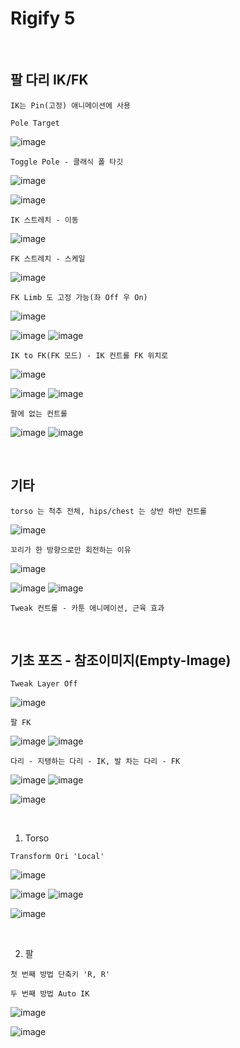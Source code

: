 Rigify 5
===============

<br>

팔 다리 IK/FK 
-------------

```
IK는 Pin(고정) 애니메이션에 사용
```

`Pole Target`

![image](https://user-images.githubusercontent.com/30430227/139038572-f75c9c5b-6b64-4483-9eb9-120565f398a0.png)

`Toggle Pole - 클래식 폴 타깃`

![image](https://user-images.githubusercontent.com/30430227/139038711-b763b2c4-78a6-4121-a68d-01fadbe8f4dd.png)

![image](https://user-images.githubusercontent.com/30430227/139040802-d83208a8-92bc-4d1e-ab27-43501cffcb71.png)

`IK 스트레치 - 이동`

![image](https://user-images.githubusercontent.com/30430227/139038890-78552b11-f0e7-4cf8-8fd6-4bf5d527fc82.png)

`FK 스트레치 - 스케일`

![image](https://user-images.githubusercontent.com/30430227/139041151-2bb3dc49-98c0-44d5-a746-0ac5b49ada39.png)

`FK Limb 도 고정 가능(좌 Off 우 On)`

![image](https://user-images.githubusercontent.com/30430227/139041659-20bb7452-4cf7-4b6b-bd8d-446a80295f42.png)

![image](https://user-images.githubusercontent.com/30430227/139041564-1bfd6034-d32f-4aca-b98f-faefa730672b.png)
![image](https://user-images.githubusercontent.com/30430227/139041713-f07e6ca7-db16-4e65-82e6-4e1aafca9f41.png)

`IK to FK(FK 모드) - IK 컨트롤 FK 위치로`

![image](https://user-images.githubusercontent.com/30430227/139042487-9ee81f72-6e4f-427c-a437-84c82a314ab0.png)

![image](https://user-images.githubusercontent.com/30430227/139042436-e13d5158-7c48-4e00-9fbe-acba7b78799d.png)
![image](https://user-images.githubusercontent.com/30430227/139042519-11422d39-b6f4-4d4d-894b-c0585e4d4acd.png)

`팔에 없는 컨트롤`

![image](https://user-images.githubusercontent.com/30430227/139043193-0aff57b1-4564-4e5b-96b0-444e28a0f257.png)
![image](https://user-images.githubusercontent.com/30430227/139043274-00436c81-b92f-4766-9db3-1f1aff0aa81f.png)


<br>

기타 
------

`torso 는 척추 전체, hips/chest 는 상반 하반 컨트롤`

![image](https://user-images.githubusercontent.com/30430227/139045135-795624a4-6b29-4e75-8366-99b24fdacc7a.png)

`꼬리가 한 방향으로만 회전하는 이유`

![image](https://user-images.githubusercontent.com/30430227/139045388-aabfd963-edc5-4f2d-80bf-5d15f16530c8.png)

![image](https://user-images.githubusercontent.com/30430227/139045693-18cdb7b4-ab51-4a0c-bab6-63e85a365185.png)
![image](https://user-images.githubusercontent.com/30430227/139045807-2092513d-6631-421b-a576-5eaaff156aa9.png)

`Tweak 컨트롤 - 카툰 애니메이션, 근육 효과`

<br>

기초 포즈 - 참조이미지(Empty-Image)
----------------------------------

`Tweak Layer Off`

![image](https://user-images.githubusercontent.com/30430227/139056779-fd683aeb-325f-4d45-958b-24be2a214f88.png)

`팔 FK`

![image](https://user-images.githubusercontent.com/30430227/139056975-0250fcfb-fe0e-4dd8-b91d-df1a4018960d.png)
![image](https://user-images.githubusercontent.com/30430227/139057016-7f86882b-932b-4164-add9-85ca50385a1a.png)

`다리 - 지탱하는 다리 - IK, 발 차는 다리 - FK`

![image](https://user-images.githubusercontent.com/30430227/139057177-ab60c6aa-61da-4fdc-95cf-27b861a35bfb.png)
![image](https://user-images.githubusercontent.com/30430227/139057215-9327b679-1032-4479-b251-34e85a49211c.png)

![image](https://user-images.githubusercontent.com/30430227/139059656-359a7eb8-f7d2-4aac-abea-0d34e713e370.png)

<br>

1. Torso
 
`Transform Ori 'Local'`

![image](https://user-images.githubusercontent.com/30430227/139057446-24ced9e4-a3d0-42ce-862e-8a4279e6ae6a.png)

![image](https://user-images.githubusercontent.com/30430227/139057488-64562a72-c0e8-466b-86cc-3e05930a68ab.png)
![image](https://user-images.githubusercontent.com/30430227/139057523-39bd5231-0000-4b67-9cb3-8aec669e12e1.png)

![image](https://user-images.githubusercontent.com/30430227/139057548-2bacdc45-19f6-4090-b522-af136a5d5e29.png)

<br>

2. 팔 

`첫 번째 방법 단축키 'R, R'`

`두 번째 방법 Auto IK `

![image](https://user-images.githubusercontent.com/30430227/139059850-4d271b56-6014-4646-b485-b6d8d584f7d9.png)

![image](https://user-images.githubusercontent.com/30430227/139060130-13484f79-e033-4c0a-b8b5-84b010d8923b.png)



